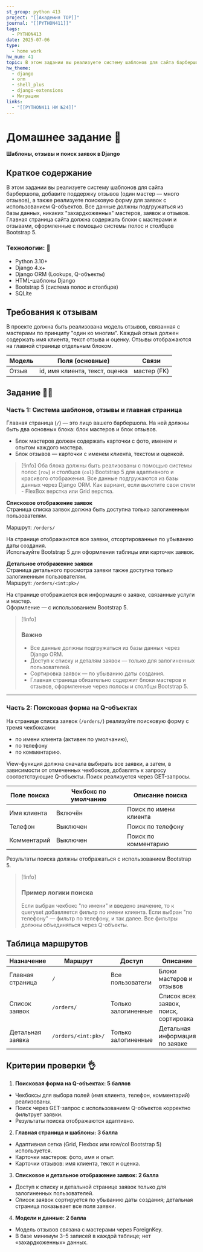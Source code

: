 ```yaml
---
st_group: python 413
project: "[[Академия TOP]]"
journal: "[[PYTHON411]]"
tags:
  - PYTHON413
date: 2025-07-06
type:
  - home work
hw_num: 41
topic: В этом задании вы реализуете систему шаблонов для сайта барбершопа, добавите поддержку отзывов (один мастер — много отзывов), а также реализуете поисковую форму для заявок с использованием Q-объектов. Все данные должны подгружаться из базы данных, никаких "захардкоженных" мастеров, заявок и отзывов. Главная страница сайта должна содержать блоки с мастерами и отзывами, оформленные с помощью системы полос и столбцов Bootstrap 5.
hw_theme:
  - django
  - orm
  - shell_plus
  - django-extensions
  - Миграции
links:
  - "[[PYTHON411 HW №24]]"
---
```

# Домашнее задание 📃  

**Шаблоны, отзывы и поиск заявок в Django**

## Краткое содержание  

В этом задании вы реализуете систему шаблонов для сайта барбершопа, добавите поддержку отзывов (один мастер — много отзывов), а также реализуете поисковую форму для заявок с использованием Q-объектов. Все данные должны подгружаться из базы данных, никаких "захардкоженных" мастеров, заявок и отзывов. Главная страница сайта должна содержать блоки с мастерами и отзывами, оформленные с помощью системы полос и столбцов Bootstrap 5.

### Технологии: 🦾

- Python 3.10+
- Django 4.x+
- Django ORM (Lookups, Q-объекты)
- HTML-шаблоны Django
- Bootstrap 5 (система полос и столбцов)
- SQLite

## Требования к отзывам

В проекте должна быть реализована модель отзывов, связанная с мастерами по принципу "один ко многим". Каждый отзыв должен содержать имя клиента, текст отзыва и оценку. Отзывы отображаются на главной странице отдельным блоком.

| Модель   | Поля (основные)                | Связи                |
|----------|-------------------------------|----------------------|
| Отзыв    | id, имя клиента, текст, оценка | мастер (FK)          |

## Задание 👷‍♂️

### Часть 1: Система шаблонов, отзывы и главная страница

Главная страница (`/`) — это лицо вашего барбершопа. На ней должны быть два основных блока: блок мастеров и блок отзывов.  

- Блок мастеров должен содержать карточки с фото, именем и опытом каждого мастера.  
- Блок отзывов — карточки с именем клиента, текстом и оценкой.  

>[!info]
Оба блока должны быть реализованы с помощью системы полос (`row`) и столбцов (`col`) Bootstrap 5 для адаптивного и красивого отображения. Все данные подгружаются из базы данных через Django ORM. Как вариант, если выхотите свои стили - FlexBox верстка или Grid верстка.

**Списковое отображение заявок**  
Страница списка заявок должна быть доступна только залогиненным пользователям.  

Маршрут: `/orders/`  

На странице отображаются все заявки, отсортированные по убыванию даты создания.  
Используйте Bootstrap 5 для оформления таблицы или карточек заявок.

**Детальное отображение заявки**  
Страница детального просмотра заявки также доступна только залогиненным пользователям.  
Маршрут: `/orders/<int:pk>/`  

На странице отображается вся информация о заявке, связанные услуги и мастер.  
Оформление — с использованием Bootstrap 5.

>[!info]
>
>### Важно
>
> - Все данные должны подгружаться из базы данных через Django ORM.  
> - Доступ к списку и деталям заявок — только для залогиненных пользователей.  
> - Сортировка заявок — по убыванию даты создания.  
> - Главная страница обязательно содержит блоки мастеров и отзывов, оформленные через полосы и столбцы Bootstrap 5.

---

### Часть 2: Поисковая форма на Q-объектах

На странице списка заявок (`/orders/`) реализуйте поисковую форму с тремя чекбоксами:

- по имени клиента (активен по умолчанию),
- по телефону
- по комментарию.

View-функция должна сначала выбирать все заявки, а затем, в зависимости от отмеченных чекбоксов, добавлять к запросу соответствующие Q-объекты. Поиск реализуется через GET-запросы.

| Поле поиска   | Чекбокс по умолчанию | Описание поиска                |
|---------------|----------------------|-------------------------------|
| Имя клиента   | Включён              | Поиск по имени клиента        |
| Телефон       | Выключен             | Поиск по телефону             |
| Комментарий   | Выключен             | Поиск по комментарию          |

Результаты поиска должны отображаться с использованием Bootstrap 5.

>[!info]
>
>### Пример логики поиска
>
>Если выбран чекбокс "по имени" и введено значение, то к queryset добавляется фильтр по имени клиента. Если выбран "по телефону" — фильтр по телефону, и так далее. Все фильтры должны объединяться через Q-объекты.

## Таблица маршрутов

| Назначение       | Маршрут             | Доступ              | Описание                              |
| ---------------- | ------------------- | ------------------- | ------------------------------------- |
| Главная страница | `/`                 | Все пользователи    | Блоки мастеров и отзывов              |
| Список заявок    | `/orders/`          | Только залогиненные | Список всех заявок, поиск, сортировка |
| Детальная заявка | `/orders/<int:pk>/` | Только залогиненные | Детальная информация по заявке        |

## Критерии проверки 👌

1. **Поисковая форма на Q-объектах: 5 баллов**

- Чекбоксы для выбора полей (имя клиента, телефон, комментарий) реализованы.
- Поиск через GET-запрос с использованием Q-объектов корректно фильтрует заявки.
- Результаты поиска отображаются адаптивно.

2. **Главная страница и шаблоны: 3 балла**

- Адаптивная сетка (Grid, Flexbox или row/col Bootstrap 5) используется.
- Карточки мастеров: фото, имя и опыт.
- Карточки отзывов: имя клиента, текст и оценка.

3. **Списковое и детальное отображение заявок: 2 балла**

- Доступ к списку и детальной странице заявок только для залогиненных пользователей.
- Список заявок сортируется по убыванию даты создания; детальная страница показывает все поля заявки.

4. **Модели и данные: 2 балла**

- Модель отзывов связана с мастерами через ForeignKey.
- В базе минимум 3–5 записей в каждой таблице; нет «захардкоженных» данных.
